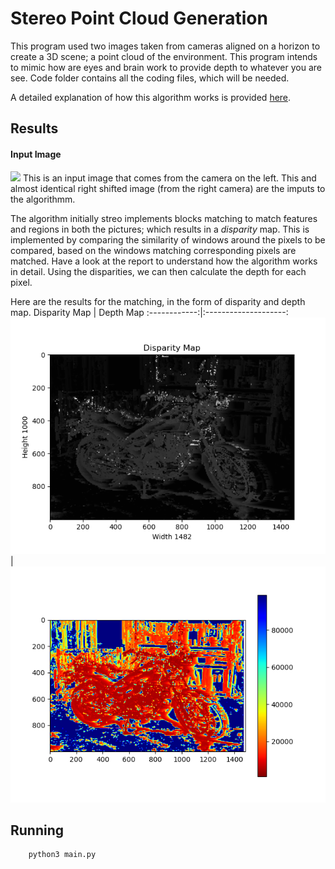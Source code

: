 # Stereo Point Cloud Generation
This program used two images taken from cameras aligned on a horizon to create a 3D scene; a point cloud of the environment. This program intends to mimic how are eyes and brain work to provide depth to whatever you are see.
Code folder contains all the coding files, which will be needed.

A detailed explanation of how this algorithm works is provided <a href="./Point-Clouds_from_StereoImages_report.pdf">here</a>.

## Results

<h4>Input Image</h4>
<img src="./code/left.png" />
This is an input image that comes from the camera on the left. This and almost identical right shifted image (from the right camera) are the imputs to the algorithmm.

The algorithm initially streo implements blocks matching to match features and regions in both the pictures; which results in a *disparity* map. This is implemented by comparing the similarity of windows around the pixels to be compared, based on the windows matching corresponding pixels are matched. Have a look at the report to understand how the algorithm works in detail.
Using the disparities, we can then calculate the depth for each pixel.

Here are the results for the matching, in the form of disparity and depth map.
Disparity Map | Depth Map
:------------:|:--------------------:
![](./Results/Disparity_Map.png)|![](./Results/Depth_Map.png)
## Running

```bash
    python3 main.py
```
